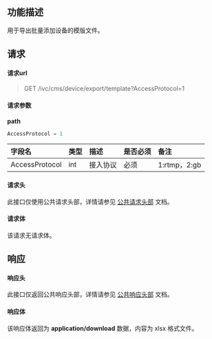 ## 功能描述

用于导出批量添加设备的模版文件。

## 请求

#### 请求url

> GET /ivc/cms/device/export/template?AccessProtocol=1

#### 请求参数

**path**

```js
AccessProtocol = 1
```

| 字段名         | 类型 | 描述     | 是否必须 | 备注         |
| :------------- | :--- | :------- | :------- | :----------- |
| AccessProtocol | int  | 接入协议 | 必须     | 1:rtmp，2:gb |


#### 请求头

此接口仅使用公共请求头部，详情请参见 [公共请求头部](https://cloud.tencent.com/document/product/1344/50451) 文档。

#### 请求体

该请求无请求体。

## 响应

#### 响应头

此接口仅返回公共响应头部，详情请参见 [公共响应头部](https://cloud.tencent.com/document/product/1344/50452) 文档。

#### 响应体

该响应体返回为 **application/download** 数据，内容为 xlsx 格式文件。

